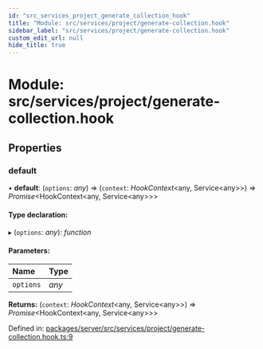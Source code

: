 ```yaml
---
id: "src_services_project_generate_collection_hook"
title: "Module: src/services/project/generate-collection.hook"
sidebar_label: "src/services/project/generate-collection.hook"
custom_edit_url: null
hide_title: true
---
```


# Module: src/services/project/generate-collection.hook

## Properties

### default

• **default**: (`options`: *any*) => (`context`: *HookContext*<any, Service<any\>\>) => *Promise*<HookContext<any, Service<any\>\>\>

#### Type declaration:

▸ (`options`: *any*): *function*

#### Parameters:

Name | Type |
:------ | :------ |
`options` | *any* |

**Returns:** (`context`: *HookContext*<any, Service<any\>\>) => *Promise*<HookContext<any, Service<any\>\>\>

Defined in: [packages/server/src/services/project/generate-collection.hook.ts:9](https://github.com/xr3ngine/xr3ngine/blob/66a84a950/packages/server/src/services/project/generate-collection.hook.ts#L9)
